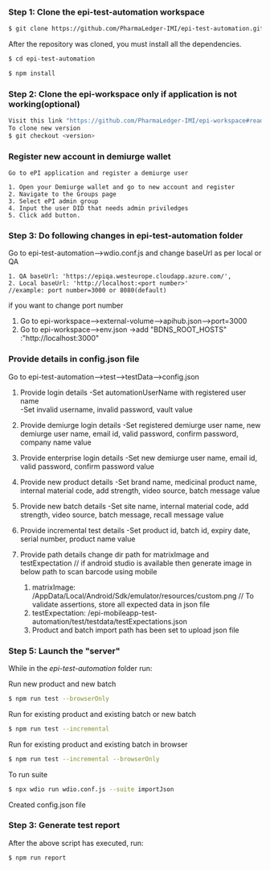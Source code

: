 ### Step 1: Clone the epi-test-automation workspace

```sh
$ git clone https://github.com/PharmaLedger-IMI/epi-test-automation.git
```

After the repository was cloned, you must install all the dependencies.

```sh
$ cd epi-test-automation

$ npm install
```
### Step 2: Clone the epi-workspace only if application is not working(optional)
```sh
Visit this link "https://github.com/PharmaLedger-IMI/epi-workspace#readme" and follow the steps
To clone new version
$ git checkout <version>
```

### Register new account in demiurge wallet

```
Go to ePI application and register a demiurge user

1. Open your Demiurge wallet and go to new account and register
2. Navigate to the Groups page
3. Select ePI admin group
4. Input the user DID that needs admin priviledges
5. Click add button.
```


### Step 3: Do following changes in epi-test-automation folder

Go to epi-test-automation-->wdio.conf.js and change baseUrl as per local or QA
```
1. QA baseUrl: 'https://epiqa.westeurope.cloudapp.azure.com/',
2. Local baseUrl: 'http://localhost:<port number>'
//example: port number=3000 or 8080(default)
```
if you want to change port number
1. Go to epi-workspace-->external-volume-->apihub.json-->port=3000
2. Go to epi-workspace-->env.json
   ->add "BDNS_ROOT_HOSTS" :"http://localhost:3000"

### Provide details in config.json file
Go to epi-test-automation-->test-->testData-->config.json
1. Provide login details
   -Set automationUserName with registered user name   
   -Set invalid username, invalid password, vault value

2. Provide demiurge login details
   -Set registered demiurge user name, new demiurge user name, email id, valid password, confirm password, company name value

3. Provide enterprise login details
   -Set new demiurge user name, email id, valid password, confirm password value

4. Provide new product details
   -Set brand name, medicinal product name, internal material code, add strength, video source, batch message value

5. Provide new batch details
   -Set site name, internal material code, add strength, video source, batch message, recall message value
   
6. Provide incremental test details
   -Set product id, batch id, expiry date, serial number, product name value

7. Provide path details
   change dir path for matrixImage and testExpectation 
   // if android studio is available then generate image in below path to scan barcode using mobile 
   1. matrixImage: <system user>/AppData/Local/Android/Sdk/emulator/resources/custom.png
   // To validate assertions, store all expected data in json file
   2. testExpectation: <system user>/epi-mobileapp-test-automation/test/testdata/testExpectations.json
   3. Product and batch import path has been set to upload json file

  



### Step 5: Launch the "server"

While in the *epi-test-automation* folder run:

Run new product and new batch
```sh
$ npm run test --browserOnly
```
Run for existing product and existing batch or new batch
```sh
$ npm run test --incremental
```
Run for existing product and existing batch in browser
```sh
$ npm run test --incremental --browserOnly
``` 

To run suite
```sh
$ npx wdio run wdio.conf.js --suite importJson
``` 

Created config.json file

### Step 3: Generate test report

After the above script has executed, run:

```sh
$ npm run report
```

